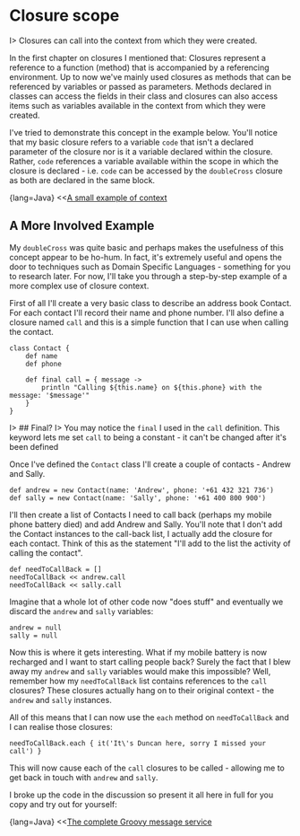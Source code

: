 # Closure scope

I> Closures can call into the context from which they were created.

In the first chapter on closures I mentioned that: Closures represent a reference to a function (method) that is accompanied by a referencing environment. Up to now we've mainly used closures as methods that can be referenced by variables or passed as parameters. Methods declared in classes can access the fields in their class and closures can also access items such as variables available in the context from which they were created.

I've tried to demonstrate this concept in the example below. You'll notice that my basic closure refers to a variable `code` that isn't a declared parameter of the closure nor is it a variable declared within the closure. Rather, `code` references a variable available within the scope in which the closure is declared - i.e. `code` can be accessed by the `doubleCross` closure as both are declared in the same block.

{lang=Java}
<<[A small example of context](code/07/08/context.groovy)

## A More Involved Example

My `doubleCross` was quite basic and perhaps makes the usefulness of this concept appear to be ho-hum. In fact, it's extremely useful and opens the door to techniques such as Domain Specific Languages - something for you to research later. For now, I'll take you through a step-by-step example of a more complex use of closure context.

First of all I'll create a very basic class to describe an address book Contact. For each contact I'll record their name and phone number. I'll also define a closure named `call` and this is a simple function that I can use when calling the contact.

	class Contact {
	    def name
	    def phone

	    def final call = { message ->
	        println "Calling ${this.name} on ${this.phone} with the message: '$message'"
	    }
	}

I> ## Final?
I> You may notice the `final` I used in the `call` definition. This keyword lets me set `call` to being a constant - it can't be changed after it's been defined

Once I've defined the `Contact` class I'll create a couple of contacts - Andrew and Sally.

	def andrew = new Contact(name: 'Andrew', phone: '+61 432 321 736')
	def sally = new Contact(name: 'Sally', phone: '+61 400 800 900')

I'll then create a list of Contacts I need to call back (perhaps my mobile phone battery died) and add Andrew and Sally. You'll note that I don't add the Contact instances to the call-back list, I actually add the closure for each contact. Think of this as the statement "I'll add to the list the activity of calling the contact".

	def needToCallBack = []
	needToCallBack << andrew.call
	needToCallBack << sally.call

Imagine that a whole lot of other code now "does stuff" and eventually we discard the `andrew` and `sally` variables:

	andrew = null
	sally = null

Now this is where it gets interesting. What if my mobile battery is now recharged and I want to start calling people back? Surely the fact that I blew away my `andrew` and `sally` variables would make this impossible? Well, remember how my `needToCallBack` list contains references to the `call` closures? These closures actually hang on to their original context - the `andrew` and `sally` instances.

All of this means that I can now use the `each` method on `needToCallBack` and I can realise those closures:

	needToCallBack.each { it('It\'s Duncan here, sorry I missed your call') }

This will now cause each of the `call` closures to be called - allowing me to get back in touch with `andrew` and `sally`.

I broke up the code in the discussion so present it all here in full for you copy and try out for yourself:

{lang=Java}
<<[The complete Groovy message service](code/07/08/scope.groovy)
